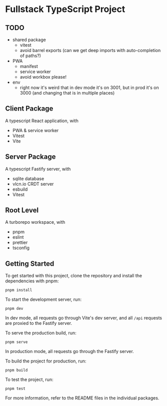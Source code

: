 # Fullstack TypeScript Project

## TODO
- shared package
  - vitest
  - avoid barrel exports (can we get deep imports with auto-completion of paths?)
- PWA
  - manifest
  - service worker
  - avoid workbox please!
- env
  - right now it's weird that in dev mode it's on 3001, but in prod it's on 3000 (and changing that is in multiple places)

## Client Package

A typescript React application, with
- PWA & service worker
- Vitest
- Vite

## Server Package

A typescript Fastify server, with
- sqlite database
- vlcn.io CRDT server
- esbuild
- Vitest

## Root Level

A turborepo workspace, with
- pnpm
- eslint
- prettier
- tsconfig

## Getting Started

To get started with this project, clone the repository and install the dependencies with pnpm:

```shell
pnpm install
```

To start the development server, run:
```shell
pnpm dev
```
In dev mode, all requests go through Vite's dev server, and all `/api` requests are proxied to the Fastify server.

To serve the production build, run:
```shell
pnpm serve
```
In production mode, all requests go through the Fastify server.

To build the project for production, run:
```shell
pnpm build
```

To test the project, run:
```shell
pnpm test
```



For more information, refer to the README files in the individual packages.